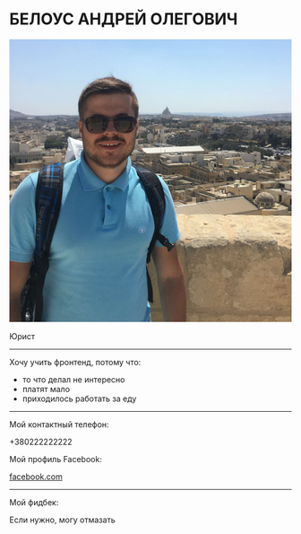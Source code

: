 <!DOCTYPE html>
<html lang="en">
<head>
    <meta charset="UTF-8">
    <title>CV</title>
    <link rel="stylesheet" href="css/styles.css">
</head>
<body>
<div class="wrapper">
    <h1>БЕЛОУС АНДРЕЙ ОЛЕГОВИЧ</h1>
    <img id="face" src="images/40.jpg">
    <p>Юрист</p>
    <hr>
    <p class="bold">Хочу учить фронтенд, потому что:</p>
    <ul>
        <li>то что делал не интересно</li>
        <li>платят мало</li>
        <li>приходилось работать за еду</li>
    </ul>
    <hr>
    <p class="bold">Мой контактный телефон:</p>
    <p class="space">+380222222222</p>
    <p class="bold">Мой профиль Facebook:</p>
    <a class="space" href="https://www.facebook.com/bilousandrew">facebook.com</a>
    <hr>
    <p class="bold">Мой фидбек:</p>
    <p class="space">Если нужно, могу отмазать</p>
</div>
</body>
</html>
